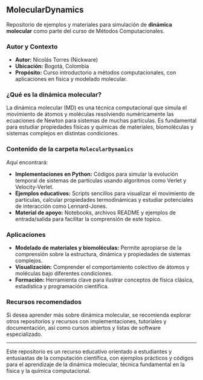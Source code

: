 
## MolecularDynamics

Repositorio de ejemplos y materiales para simulación de **dinámica molecular** como parte del curso de Métodos Computacionales.

### Autor y Contexto

- **Autor:** Nicolás Torres (Nickware)
- **Ubicación:** Bogotá, Colombia
- **Propósito:** Curso introductorio a métodos computacionales, con aplicaciones en física y modelado molecular.

### ¿Qué es la dinámica molecular?

La dinámica molecular (MD) es una técnica computacional que simula el movimiento de átomos y moléculas resolviendo numéricamente las ecuaciones de Newton para sistemas de muchas partículas. Es fundamental para estudiar propiedades físicas y químicas de materiales, biomoléculas y sistemas complejos en distintas condiciones.

### Contenido de la carpeta `MolecularDynamics`

Aquí encontrará:

- **Implementaciones en Python:** Códigos para simular la evolución temporal de sistemas de partículas usando algoritmos como Verlet y Velocity-Verlet.
- **Ejemplos educativos:** Scripts sencillos para visualizar el movimiento de partículas, calcular propiedades termodinámicas y estudiar potenciales de interacción como Lennard-Jones.
- **Material de apoyo:** Notebooks, archivos README y ejemplos de entrada/salida para facilitar la comprensión de este topico.

### Aplicaciones

- **Modelado de materiales y biomoléculas:** Permite apropiarse de la comprensión sobre la estructura, dinámica y propiedades de sistemas complejos.
- **Visualización:** Comprender el comportamiento colectivo de átomos y moléculas bajo diferentes condiciones.
- **Formación:** Herramienta clave para ilustrar conceptos de física clásica, estadística y programación científica.

### Recursos recomendados

Si desea aprender más sobre dinámica molecular, se recomienda explorar otros repositorios y recursos con implementaciones, tutoriales y documentación, así como cursos abiertos y listas de software especializado.

---

Este repositorio es un recurso educativo orientado a estudiantes y entusiastas de la computación científica, con ejemplos prácticos y códigos para el aprendizaje de la dinámica molecular, técnica fundamental en la física y la química computacional.
